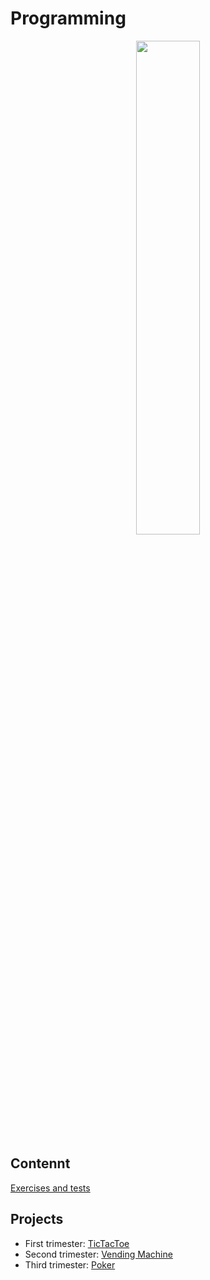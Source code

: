 # Programming
<div align="center">
<img width = 45% src = "https://i0.wp.com/ensedeciencia.com/wp-content/uploads/2022/03/Python-P.jpg?resize=800%2C451&ssl=1">
</div>  

## Contennt
[Exercises and tests](Contents)

## Projects

- First trimester: [TicTacToe](https://github.com/adrianhrb/TicTacToe_1DAW_Project)
- Second trimester: [Vending Machine](https://github.com/adrianhrb/VendingMachine_1DAW_Project) 
- Third trimester: [Poker](https://github.com/adrianhrb/Poker_1DAW_Project)
